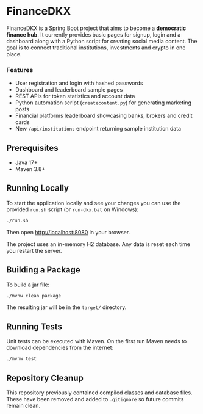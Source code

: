 # FinanceDKX

FinanceDKX is a Spring Boot project that aims to become a **democratic finance hub**. It currently provides basic pages for signup, login and a dashboard along with a Python script for creating social media content. The goal is to connect traditional institutions, investments and crypto in one place.

### Features

- User registration and login with hashed passwords
- Dashboard and leaderboard sample pages
- REST APIs for token statistics and account data
- Python automation script (`createcontent.py`) for generating marketing posts
- Financial platforms leaderboard showcasing banks, brokers and credit cards
- New `/api/institutions` endpoint returning sample institution data

## Prerequisites

- Java 17+
- Maven 3.8+

## Running Locally

To start the application locally and see your changes you can use the provided
`run.sh` script (or `run-dkx.bat` on Windows):

```bash
./run.sh
```

Then open [http://localhost:8080](http://localhost:8080) in your browser.

The project uses an in-memory H2 database. Any data is reset each time you restart the server.

## Building a Package

To build a jar file:

```bash
./mvnw clean package
```

The resulting jar will be in the `target/` directory.

## Running Tests

Unit tests can be executed with Maven. On the first run Maven needs to download
dependencies from the internet:

```bash
./mvnw test
```

## Repository Cleanup

This repository previously contained compiled classes and database files. These have been removed and added to `.gitignore` so future commits remain clean.
